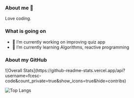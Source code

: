 ### About me 👋
Love coding.

### What is going on 
- 🔭 I’m currently working on improving quiz app
- 🌱 I’m currently learning Algorithms, reactive programming

### About my GitHub 
<div class="container">
![Overall Stats](https://github-readme-stats.vercel.app/api?username=fcesc-code&count_private=true&show_icons=true&hide=contribs)
  
![Top Langs](https://github-readme-stats.vercel.app/api/top-langs/?username=fcesc-code&layout=compact)
</div>

<style>
  .container{
    display: flex
    flex-flow: row wrap
    justify-content: space-between
    align-items: flex-start
  }
</style>
